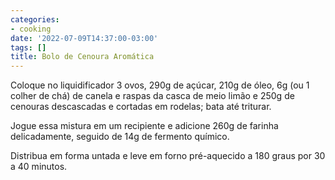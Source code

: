 ```yaml
---
categories:
- cooking
date: '2022-07-09T14:37:00-03:00'
tags: []
title: Bolo de Cenoura Aromática
---
```


Coloque no liquidificador 3 ovos, 290g de açúcar, 210g de óleo, 6g (ou 1 colher de chá) de canela e raspas da casca de meio limão e 250g de cenouras descascadas e cortadas em rodelas; bata até triturar.

Jogue essa mistura em um recipiente e adicione 260g de farinha delicadamente, seguido de 14g de fermento químico.

Distribua em forma untada e leve em forno pré-aquecido a 180 graus por 30 a 40 minutos.